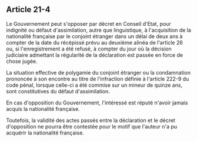 Article 21-4
----
Le Gouvernement peut s'opposer par décret en Conseil d'Etat, pour indignité ou
défaut d'assimilation, autre que linguistique, à l'acquisition de la nationalité
française par le conjoint étranger dans un délai de deux ans à compter de la
date du récépissé prévu au deuxième alinéa de l'article 26 ou, si
l'enregistrement a été refusé, à compter du jour où la décision judiciaire
admettant la régularité de la déclaration est passée en force de chose jugée.

La situation effective de polygamie du conjoint étranger ou la condamnation
prononcée à son encontre au titre de l'infraction définie à l'article 222-9 du
code pénal, lorsque celle-ci a été commise sur un mineur de quinze ans, sont
constitutives du défaut d'assimilation.

En cas d'opposition du Gouvernement, l'intéressé est réputé n'avoir jamais
acquis la nationalité française.

Toutefois, la validité des actes passés entre la déclaration et le décret
d'opposition ne pourra être contestée pour le motif que l'auteur n'a pu acquérir
la nationalité française.
